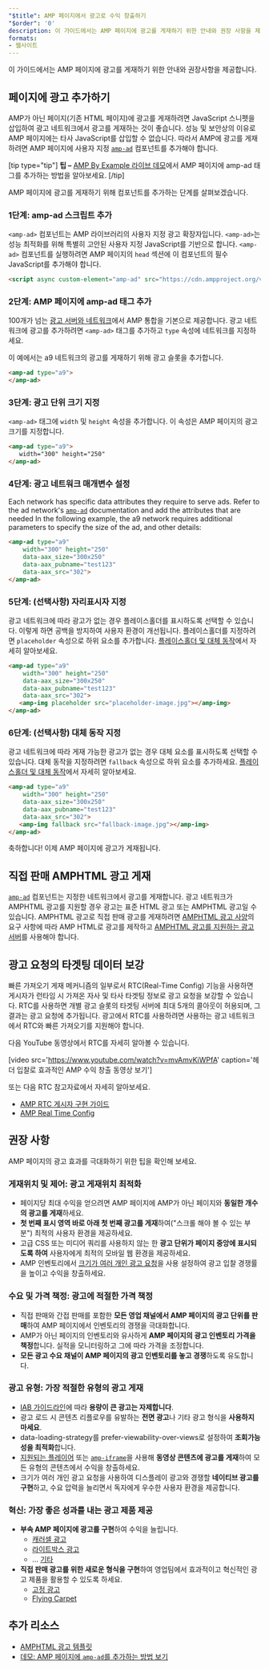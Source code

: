 ```yaml
---
"$title": AMP 페이지에서 광고로 수익 창출하기
"$order": '0'
description: 이 가이드에서는 AMP 페이지에 광고를 게재하기 위한 안내와 권장 사항을 제공합니다. AMP 페이지에 광고를 게재하려면 사용자 지정 amp-ad 컴포넌트를 추가하여...
formats:
- 웹사이트
---
```


이 가이드에서는 AMP 페이지에 광고를 게재하기 위한 안내와 권장사항을 제공합니다.

## 페이지에 광고 추가하기

AMP가 아닌 페이지(기존 HTML 페이지)에 광고를 게재하려면 JavaScript 스니펫을 삽입하여 광고 네트워크에서 광고를 게재하는 것이 좋습니다. 성능 및 보안상의 이유로 AMP 페이지에는 타사 JavaScript를 삽입할 수 없습니다. 따라서 AMP에 광고를 게재하려면 AMP 페이지에 사용자 지정 [`amp-ad`](../../../../documentation/components/reference/amp-ad.md) 컴포넌트를 추가해야 합니다.

[tip type="tip"] <strong>팁 –</strong> [AMP By Example 라이브 데모](../../../../documentation/components/reference/amp-ad.md)에서 AMP 페이지에 amp-ad 태그를 추가하는 방법을 알아보세요. [/tip]

AMP 페이지에 광고를 게재하기 위해 컴포넌트를 추가하는 단계를 살펴보겠습니다.

### 1단계: amp-ad 스크립트 추가

`<amp-ad>` 컴포넌트는 AMP 라이브러리의 사용자 지정 광고 확장자입니다. `<amp-ad>`는 성능 최적화를 위해 특별히 고안된 사용자 지정 JavaScript를 기반으로 합니다. `<amp-ad>` 컴포넌트를 실행하려면 AMP 페이지의 `head` 섹션에 이 컴포넌트의 필수 JavaScript를 추가해야 합니다.

```html
<script async custom-element="amp-ad" src="https://cdn.ampproject.org/v0/amp-ad-0.1.js"></script>
```

### 2단계: AMP 페이지에 amp-ad 태그 추가

100개가 넘는 [광고 서버와 네트워크](ads_vendors.md)에서 AMP 통합을 기본으로 제공합니다. 광고 네트워크에 광고를 추가하려면 `<amp-ad>` 태그를 추가하고 `type` 속성에 네트워크를 지정하세요.

이 예에서는 a9 네트워크의 광고를 게재하기 위해 광고 슬롯을 추가합니다.

```html
<amp-ad type="a9">
</amp-ad>
```

### 3단계: 광고 단위 크기 지정

`<amp-ad>` 태그에 `width` 및 <code>height</code> 속성을 추가합니다. 이 속성은 AMP 페이지의 광고 크기를 지정합니다.

```html
<amp-ad type="a9">
   width="300" height="250"
</amp-ad>
```

### 4단계: 광고 네트워크 매개변수 설정

Each network has specific data attributes they require to serve ads.  Refer to the ad network's [`amp-ad`](../../../../documentation/components/reference/amp-ad.md) documentation and add the attributes that are needed In the following example,  the a9 network requires additional parameters to specify the size of the ad, and other details:

```html
<amp-ad type="a9"
    width="300" height="250"
    data-aax_size="300x250"
    data-aax_pubname="test123"
    data-aax_src="302">
</amp-ad>
```

### 5단계: (선택사항) 자리표시자 지정

광고 네트워크에 따라 광고가 없는 경우 플레이스홀더를 표시하도록 선택할 수 있습니다. 이렇게 하면 공백을 방지하여 사용자 환경이 개선됩니다. 플레이스홀더를 지정하려면 `placeholder` 속성으로 하위 요소를 추가합니다. [플레이스홀더 및 대체 동작](../../../../documentation/guides-and-tutorials/develop/style_and_layout/placeholders.md)에서 자세히 알아보세요.

```html
<amp-ad type="a9"
    width="300" height="250"
    data-aax_size="300x250"
    data-aax_pubname="test123"
    data-aax_src="302">
   <amp-img placeholder src="placeholder-image.jpg"></amp-img>
</amp-ad>
```

### 6단계: (선택사항) 대체 동작 지정

광고 네트워크에 따라 게재 가능한 광고가 없는 경우 대체 요소를 표시하도록 선택할 수 있습니다. 대체 동작을 지정하려면 `fallback` 속성으로 하위 요소를 추가하세요. [플레이스홀더 및 대체 동작](../../../../documentation/guides-and-tutorials/develop/style_and_layout/placeholders.md)에서 자세히 알아보세요.

```html
<amp-ad type="a9"
    width="300" height="250"
    data-aax_size="300x250"
    data-aax_pubname="test123"
    data-aax_src="302">
   <amp-img fallback src="fallback-image.jpg"></amp-img>
</amp-ad>
```

축하합니다! 이제 AMP 페이지에 광고가 게재됩니다.

## 직접 판매 AMPHTML 광고 게재

[`amp-ad`](../../../../documentation/components/reference/amp-ad.md) 컴포넌트는 지정한 네트워크에서 광고를 게재합니다. 광고 네트워크가 AMPHTML 광고를 지원할 경우 광고는 표준 HTML 광고 또는 AMPHTML 광고일 수 있습니다. AMPHTML 광고로 직접 판매 광고를 게재하려면 [AMPHTML 광고 사양](../../../../documentation/guides-and-tutorials/learn/a4a_spec.md)의 요구 사항에 따라 AMP HTML로 광고를 제작하고  [AMPHTML 광고를 지원하는 광고 서버](https://github.com/ampproject/amphtml/blob/master/ads/google/a4a/docs/a4a-readme.md#publishers)를 사용해야 합니다.

## 광고 요청의 타겟팅 데이터 보강

빠른 가져오기 게재 메커니즘의 일부로서 RTC(Real-Time Config) 기능을 사용하면 게시자가 런타임 시 가져온 자사 및 타사 타겟팅 정보로 광고 요청을 보강할 수 있습니다. RTC를 사용하면 개별 광고 슬롯의 타겟팅 서버에 최대 5개의 콜아웃이 허용되며, 그 결과는 광고 요청에 추가됩니다. 광고에서 RTC를 사용하려면 사용하는 광고 네트워크에서 RTC와 빠른 가져오기를 지원해야 합니다.

다음 YouTube 동영상에서 RTC를 자세히 알아볼 수 있습니다.

[video src='https://www.youtube.com/watch?v=mvAmvKiWPfA' caption='헤더 입찰로 효과적인 AMP 수익 창출 동영상 보기']

또는 다음 RTC 참고자료에서 자세히 알아보세요.

- [AMP RTC 게시자 구현 가이드](https://github.com/ampproject/amphtml/blob/master/extensions/amp-a4a/rtc-publisher-implementation-guide.md)
- [AMP Real Time Config](https://github.com/ampproject/amphtml/blob/master/extensions/amp-a4a/rtc-documentation.md)

## 권장 사항

AMP 페이지의 광고 효과를 극대화하기 위한 팁을 확인해 보세요.

### 게재위치 및 제어: 광고 게재위치 최적화

- 페이지당 최대 수익을 얻으려면 AMP 페이지에 AMP가 아닌 페이지와 **동일한 개수의 광고를 게재**하세요.
- **첫 번째 표시 영역 바로 아래 첫 번째 광고를 게재**하여("스크롤 해야 볼 수 있는 부분") 최적의 사용자 환경을 제공하세요.
- 고급 CSS 또는 미디어 쿼리를 사용하지 않는 한 **광고 단위가 페이지 중앙에 표시되도록 하여** 사용자에게 최적의 모바일 웹 환경을 제공하세요.
- AMP 인벤토리에서 [크기가 여러 개인 광고 요청](https://github.com/ampproject/amphtml/blob/master/ads/README.md#support-for-multi-size-ad-requests)을 사용 설정하여 광고 입찰 경쟁률을 높이고 수익을 창출하세요.

### 수요 및 가격 책정: 광고에 적절한 가격 책정

- 직접 판매와 간접 판매를 포함한 **모든 영업 채널에서 AMP 페이지의 광고 단위를 판매**하여 AMP 페이지에서 인벤토리의 경쟁을 극대화합니다.
- AMP가 아닌 페이지의 인벤토리와 유사하게 **AMP 페이지의 광고 인벤토리 가격을 책정**합니다. 실적을 모니터링하고 그에 따라 가격을 조정합니다.
- **모든 광고 수요 채널이 AMP 페이지의 광고 인벤토리를 놓고 경쟁**하도록 유도합니다.

### 광고 유형: 가장 적절한 유형의 광고 게재

- [IAB 가이드라인](http://www.iab.com/wp-content/uploads/2015/11/IAB_Display_Mobile_Creative_Guidelines_HTML5_2015.pdf)에 따라 **용량이 큰 광고는 자제합니다**.
- 광고 로드 시 콘텐츠 리플로우를 유발하는 **전면 광고**나 기타 광고 형식을 **사용하지 마세요**.
- data-loading-strategy를 prefer-viewability-over-views로 설정하여 **조회가능성을 최적화**합니다.
- [지원되는 플레이어](../../../../documentation/components/index.html#media) 또는 [`amp-iframe`](../../../../documentation/components/reference/amp-iframe.md)을 사용해 **동영상 콘텐츠에 광고를 게재**하여 모든 유형의 콘텐츠에서 수익을 창출하세요.
- 크기가 여러 개인 광고 요청을 사용하여 디스플레이 광고와 경쟁할 **네이티브 광고를 구현**하고, 수요 압력을 늘리면서 독자에게 우수한 사용자 환경을 제공합니다.

### 혁신: 가장 좋은 성과를 내는 광고 제품 제공

- **부속 AMP 페이지에 광고를 구현**하여 수익을 늘립니다.
    - [캐러셀 광고](../../../../documentation/examples/documentation/Carousel_Ad.html)
    - [라이트박스 광고](../../../../documentation/examples/documentation/Lightbox_Ad.html)
    - ... [기타](../../../../documentation/examples/index.html)
- **직접 판매 광고를 위한 새로운 형식을 구현**하여 영업팀에서 효과적이고 혁신적인 광고 제품을 활용할 수 있도록 하세요.
    - [고정 광고](../../../../documentation/examples/documentation/amp-sticky-ad.html)
    - [Flying Carpet](../../../../documentation/examples/documentation/amp-fx-flying-carpet.html)

## 추가 리소스

- [AMPHTML 광고 템플릿](../../../../documentation/examples/index.html)
- [데모: AMP 페이지에 `amp-ad`를 추가하는 방법 보기](../../../../documentation/components/reference/amp-ad.md)
